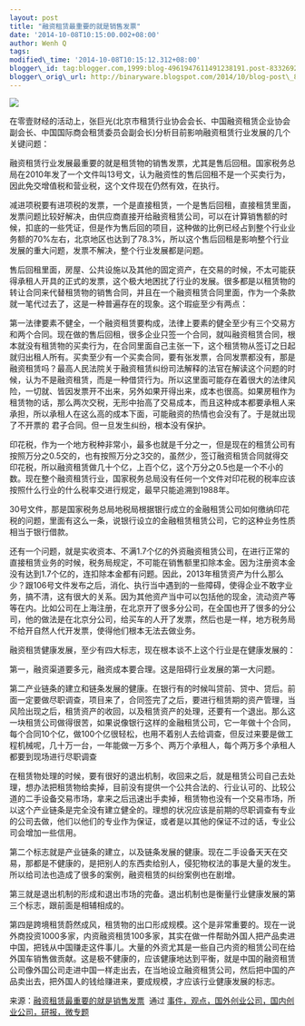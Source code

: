```yaml
--- 
layout: post 
title: "融资租赁最重要的就是销售发票" 
date: '2014-10-08T10:15:00.002+08:00' 
author: Wenh Q
tags:
modified\_time: '2014-10-08T10:15:12.312+08:00' 
blogger\_id: tag:blogger.com,1999:blog-4961947611491238191.post-8332692741882846173
blogger\_orig\_url: http://binaryware.blogspot.com/2014/10/blog-post\_8.html
---
```


![](https://images-blogger-opensocial.googleusercontent.com/gadgets/proxy?url=http%3A%2F%2Fkuailiyu.cyzone.cn%2Fuploadfile%2F2014%2F1007%2F20141007103726759.jpg&container=blogger&gadget=a&rewriteMime=image%2F*)



在零壹财经的活动上，张巨光(北京市租赁行业协会会长、中国融资租赁企业协会副会长、中国国际商会租赁委员会副会长)分析目前影响融资租赁行业发展的几个关键问题：



融资租赁行业发展最重要的就是租赁物的销售发票，尤其是售后回租。国家税务总局在2010年发了一个文件叫13号文，认为融资性的售后回租不是一个买卖行为，因此免交增值税和营业税，这个文件现在仍然有效，在执行。



减进项税要有进项税的发票，一个是直接租赁，一个是售后回租，直接租赁里面，发票问题比较好解决，由供应商直接开给融资租赁公司，可以在计算销售额的时候，扣底的一些凭证，但是作为售后回的项目，这种做的比例已经占到整个行业业务额的70%左右，北京地区也达到了78.3%，所以这个售后回租是影响整个行业发展的重大问题，发票不解决，整个行业发展都是问题。



售后回租里面，房屋、公共设施以及其他的固定资产，在交易的时候，不太可能获得承租人开具的正式的发票，这个极大地困扰了行业的发展。很多都是以租赁物的转让合同来代替租赁物的销售合同，并且在一个融资租赁合同里面，作为一个条款就一笔代过去了，这是一种普遍存在的现象。这个瑕疵至少有两点：



第一法律要素不健全，一个融资租赁要构成，法律上要素的健全至少有三个交易方和两个合同。现在做的售后回租，很多企业只签一个合同，就叫融资租赁合同，根本就没有租赁物的买卖行为，在合同里面自己主张一下，这个租赁物从签订之日起就归出租人所有。买卖至少有一个买卖合同，要有张发票，合同发票都没有，那是融资租赁吗？最高人民法院关于融资租赁纠纷司法解释的法官在解读这个问题的时候，认为不是融资租赁，而是一种借贷行为。所以这里面可能存在着很大的法律风险，一切就、皆因发票开不出来，另外如果开得出来，成本也很高。如果房租作为租赁物的话，那么两次交税，无形中抬高了交易成本，而且这种成本都要承租人来承担，所以承租人在这么高的成本下面，可能融资的热情也会没有了。于是就出现了不开票的
君子合同。但一旦发生纠纷，根本没有保护。



印花税，作为一个地方税种非常小，最多也就是千分之一，但是现在的租赁公司有按照万分之0.5交的，也有按照万分之3交的，虽然少，签订融资租赁合同就得交印花税，所以融资租赁做几十个亿，上百个亿，这个万分之0.5也是一个不小的数。现在整个融资租赁行业，国家税务总局没有任何一个文件对印花税的税率应该按照什么行业的什么税率交进行规定，最早只能追溯到1988年。



30号文件，那是国家税务总局地税局根据银行成立的金融租赁公司如何缴纳印花税的问题，里面有这么一条，说银行设立的金融租赁租赁公司，它的这种业务性质相当于银行借款。



还有一个问题，就是实收资本、不满1.7个亿的外资融资租赁公司，在进行正常的直接租赁业务的时候，税务局规定，不可能在销售额里扣除本金。因为注册资本金没有达到1.7个亿的，连扣除本金都有问题。因此，2013年租赁资产为什么那么少？跟106号文件发布之后，消化、执行当中遇到的一些障碍，使得企业不敢字业务，搞不清，这有很大的关系。因为其他资产当中可以包括他的现金，流动资产等等在内。比如公司在上海注册，在北京开了很多分公司，在全国也开了很多的分公司，他的做法是在北京分公司，给买车的人开了发票，然后也是一样，地方税务局不给开自然人代开发票，使得他们根本无法去做业务。



融资租赁健康发展，至少有四大标志，现在根本谈不上这个行业是在健康发展的：



第一，融资渠道要多元，融资成本要合理。这是阻碍行业发展的第一大问题。



第二产业链条的建立和链条发展的健康。在银行有的时候叫贷前、贷中、贷后。前面一定要做尽职调查，项目来了，合同签完了之后，要进行租赁期的资产管理，当风险出现之后，租赁资产的收回，以及租赁资产的处理，还要有一个退出。那么这一块租赁公司做得很苦，如果说像银行这样的金融租赁公司，它一年做十个合同，每个合同10个亿，做100个亿很轻松，也用不着别人去给调查，但反过来要是做工程机械呢，几十万一台，一年能做一万多个、两万个承租人，每个两万多个承租人都要到现场进行尽职调查



在租赁物处理的时候，要有很好的退出机制，收回来之后，就是租赁公司自己去处理，想办法把租赁物给卖掉，目前没有提供一个公共合法的、行业认可的、比较公道的二手设备交易市场，拿来之后迅速出手卖掉，租赁物也没有一个交易市场，所以这个产业链条是完全没有建立健全的。理想的状况应该是前期的尽职调查有专业的公司去做，他们以他们的专业作为保证，或者是以其他的保证不过的话，专业公司会增加一些信用。



第二个标志就是产业链条的建立，以及链条发展的健康。现在二手设备天天在交易，那都是不健康的，是把别人的东西卖给别人，侵犯物权法的事是大量的发生。所以给司法也造成了很多的案例，融资租赁的纠纷案例也在剧增。



第三就是退出机制的形成和退出市场的完备。退出机制也是衡量行业健康发展的第三个标志，跟前面是相辅相成的。



第四是跨境租赁蔚然成风，租赁物的出口形成规模。这个是非常重要的。现在一说外商投资1000多家，内资融资租赁100多家，其实在做一件帮助外国人把产品卖进中国，把钱从中国赚走这件事儿。大量的外资尤其是一些自己内资的租赁公司在给外国车销售做贡献。这是极不健康的，应该健康地达到平衡，就是中国的融资租赁公司像外国公司走进中国一样走出去，在当地设立融资租赁公司，然后把中国的产品卖出去，把外国人的钱给赚进来，要成规模，才应该行业健康发展的标志。
<div>




</div>

<div>

来源：[融资租赁最重要的就是销售发票](http://kuailiyu.cyzone.cn/article/11401.html?utm_source=rss&utm_medium=rss)  通过 [事件，观点，国外创业公司，国内创业公司，研报，微专题](http://kuailiyu.cyzone.cn/)

</div>
